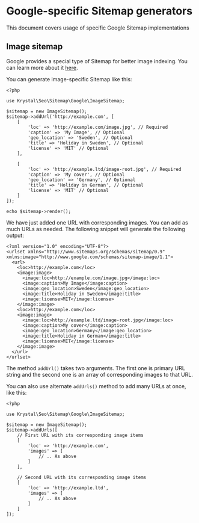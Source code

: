 
Google-specific Sitemap generators
==========
This document covers usage of specific Google Sitemap implementations

## Image sitemap

Google provides a special type of Sitemap for better image indexing. You can learn more about it [here](https://support.google.com/webmasters/answer/178636?hl=en&ref_topic=4581190).

You can generate image-specific Sitemap like this:

    <?php
    
    use Krystal\Seo\Sitemap\Google\ImageSitemap;
    
    $sitemap = new ImageSitemap();
    $sitemap->addUrl('http://example.com', [
        [
            'loc' => 'http://example.com/image.jpg', // Required
            'caption' => 'My Image', // Optional
            'geo_location' => 'Sweden', // Optional
            'title' => 'Holiday in Sweden', // Optional
            'license' => 'MIT' // Optional
        ],
        
        [
            'loc' => 'http://example.ltd/image-root.jpg', // Required
            'caption' => 'My cover', // Optional
            'geo_location' => 'Germany', // Optional
            'title' => 'Holiday in German', // Optional
            'license' => 'MIT' // Optional
        ]
    ]);
    
    echo $sitemap->render();
    
We have just added one URL with corresponding images. You can add as much URLs as needed.
The following snippet will generate the following output:

    <?xml version="1.0" encoding="UTF-8"?>
    <urlset xmlns="http://www.sitemaps.org/schemas/sitemap/0.9" xmlns:image="http://www.google.com/schemas/sitemap-image/1.1">
      <url>
        <loc>http://example.com</loc>
        <image:image>
          <image:loc>http://example.com/image.jpg</image:loc>
          <image:caption>My Image</image:caption>
          <image:geo_location>Sweden</image:geo_location>
          <image:title>Holiday in Sweden</image:title>
          <image:license>MIT</image:license>
        </image:image>
        <loc>http://example.com</loc>
        <image:image>
          <image:loc>http://example.ltd/image-root.jpg</image:loc>
          <image:caption>My cover</image:caption>
          <image:geo_location>Germany</image:geo_location>
          <image:title>Holiday in German</image:title>
          <image:license>MIT</image:license>
        </image:image>
      </url>
    </urlset>

The method `addUrl()` takes two arguments. The first one is primary URL string and the second one is an array of corresponding images to that URL.

You can also use alternate `addUrls()` method to add many URLs at once, like this:

    <?php
    
    use Krystal\Seo\Sitemap\Google\ImageSitemap;

    $sitemap = new ImageSitemap();
    $sitemap->addUrls([
        // First URL with its corresponding image items
        [
            'loc' => 'http://example.com',
            'images' => [
                // .. As above
            ]
        ],
        
        // Second URL with its corresponding image items
        [
            'loc' => 'http://example.ltd',
            'images' => [
                // .. As above
            ]
        ]
    ]);

